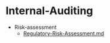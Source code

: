 
# Internal-Auditing

- Risk-assessment
  - [Regulatory-Risk-Assessment.md](./Regulatory-Risk-Assessment.md)
